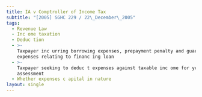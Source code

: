 ```yaml
---
title: IA v Comptroller of Income Tax
subtitle: "[2005] SGHC 229 / 22\_December\_2005"
tags:
  - Revenue Law
  - Inc ome taxation
  - Deduc tion
  - >-
    Taxpayer inc urring borrowing expenses, prepayment penalty and guarantee
    expenses relating to financ ing loan
  - >-
    Taxpayer seeking to deduc t expenses against taxable inc ome for years of
    assessment
  - Whether expenses c apital in nature
layout: single
---
```


